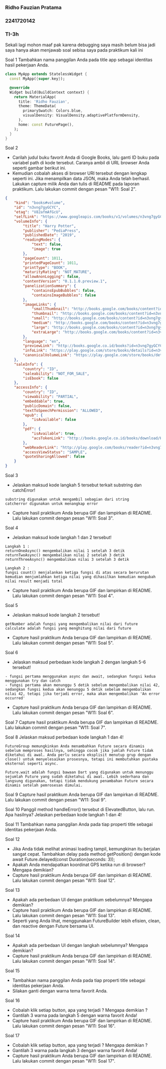 ### Ridho Fauzian Pratama
### 2241720142
### TI-3h

Sekali lagi mohon maaf pak karena debugging saya masih belum bisa jadi saya hanya akan menjawab soal sebisa saya pada praktikum kali ini

Soal 1
Tambahkan nama panggilan Anda pada title app sebagai identitas hasil pekerjaan Anda.
``` dart
class MyApp extends StatelessWidget {
  const MyApp({super.key});

  @override
  Widget build(BuildContext context) {
    return MaterialApp(
      title: 'Ridho Fauzian',
      theme: ThemeData(
        primarySwatch: Colors.blue,
        visualDensity: VisualDensity.adaptivePlatformDensity,
      ),
      home: const FuturePage(),
    );
  }
}
```

Soal 2
- Carilah judul buku favorit Anda di Google Books, lalu ganti ID buku pada variabel path di kode tersebut. Caranya ambil di URL browser Anda seperti gambar berikut ini.
- Kemudian cobalah akses di browser URI tersebut dengan lengkap seperti ini. Jika menampilkan data JSON, maka Anda telah berhasil. Lakukan capture milik Anda dan tulis di README pada laporan praktikum. Lalu lakukan commit dengan pesan "W11: Soal 2".
``` json
{
    "kind": "books#volume",
    "id": "n3vng7gyGCYC",
    "etag": "V82afmAfGcU",
    "selfLink": "https://www.googleapis.com/books/v1/volumes/n3vng7gyGCYC",
    "volumeInfo": {
        "title": "Harry Potter",
        "publisher": "PediaPress",
        "publishedDate": "2019",
        "readingModes": {
            "text": false,
            "image": true
        },
        "pageCount": 1011,
        "printedPageCount": 1011,
        "printType": "BOOK",
        "maturityRating": "NOT_MATURE",
        "allowAnonLogging": false,
        "contentVersion": "0.1.1.0.preview.1",
        "panelizationSummary": {
            "containsEpubBubbles": false,
            "containsImageBubbles": false
        },
        "imageLinks": {
            "smallThumbnail": "http://books.google.com/books/content?id=n3vng7gyGCYC&printsec=frontcover&img=1&zoom=5&edge=curl&imgtk=AFLRE73Da105-29C7K2M7yzzUYI2N79dE-sk0U30tDV_Db2uLZ1HN6WxSBk-NoEpMyhM7uDnDUexLpIODReP3wqQegUzK61fmTbvvj2S7P-gryDQPmANr1hUDz7eoQ2rAPoySJy9V-5x&source=gbs_api",
            "thumbnail": "http://books.google.com/books/content?id=n3vng7gyGCYC&printsec=frontcover&img=1&zoom=1&edge=curl&imgtk=AFLRE73fRF-dxcnF-z9AT_8V7SVXA8FAK1u9NiMvWPvKCmlwAIpSyPmDbc8l2GfoTh3MdhTLUHToj8eOQ369nELfBtmkjuAQRyEVf0cv52_hVstPynPFZJQPezW0aUxCbIA-gbt8HR5C&source=gbs_api",
            "small": "http://books.google.com/books/content?id=n3vng7gyGCYC&printsec=frontcover&img=1&zoom=2&edge=curl&imgtk=AFLRE71lKWsQm9G8L3eIcsf1bt6z0D6SIraFpXbCaEXvdudLTeKSIEXFUiecMFkvfKo16-Z9UVyEJG9DMOjynbBTaFOUfyDx9jf0-w-7lQBzU6GAKeXD5uMRkOSRUDLsob7HeXXOnJw_&source=gbs_api",
            "medium": "http://books.google.com/books/content?id=n3vng7gyGCYC&printsec=frontcover&img=1&zoom=3&edge=curl&imgtk=AFLRE73dnAra4h8esbrt-fCJx3hk0Z3ehZn0E4WOCxcmGuP-W1ARdqSIwOBYOES4alyVmi1sgAliazB_blSsGvGb2TI7RD8BGVgMFC1GMszsUbokah5SS5cT22veHOoKXundYPd9EZWo&source=gbs_api",
            "large": "http://books.google.com/books/content?id=n3vng7gyGCYC&printsec=frontcover&img=1&zoom=4&edge=curl&imgtk=AFLRE72wfB5WprIZ9Y9f7oFs11yPFiCwTC74-iOFm_1C-m93uAViOapcYr08_ZF78SJXxVZMk_HqThiUGdOZFU23bMO4q1mAyW-hqma4JW1sPexdw8grCgVwbAeCHNh-0WJ5G-Dm8boW&source=gbs_api",
            "extraLarge": "http://books.google.com/books/content?id=n3vng7gyGCYC&printsec=frontcover&img=1&zoom=6&edge=curl&imgtk=AFLRE72fPlX08GMscte9krPpoQOVzMCwDg0fVZJn97wg_c82JRb0ygW54BuVOYhkCEIWlJYymDB8tAwKqh543eash35mpsi2cMJGKxwwNkyfudPh0GBTReu-sE03B18XUgJGmF9MlQqH&source=gbs_api"
        },
        "language": "en",
        "previewLink": "http://books.google.co.id/books?id=n3vng7gyGCYC&hl=&source=gbs_api",
        "infoLink": "https://play.google.com/store/books/details?id=n3vng7gyGCYC&source=gbs_api",
        "canonicalVolumeLink": "https://play.google.com/store/books/details?id=n3vng7gyGCYC"
    },
    "saleInfo": {
        "country": "ID",
        "saleability": "NOT_FOR_SALE",
        "isEbook": false
    },
    "accessInfo": {
        "country": "ID",
        "viewability": "PARTIAL",
        "embeddable": true,
        "publicDomain": false,
        "textToSpeechPermission": "ALLOWED",
        "epub": {
            "isAvailable": false
        },
        "pdf": {
            "isAvailable": true,
            "acsTokenLink": "http://books.google.co.id/books/download/Harry_Potter-sample-pdf.acsm?id=n3vng7gyGCYC&format=pdf&output=acs4_fulfillment_token&dl_type=sample&source=gbs_api"
        },
        "webReaderLink": "http://play.google.com/books/reader?id=n3vng7gyGCYC&hl=&source=gbs_api",
        "accessViewStatus": "SAMPLE",
        "quoteSharingAllowed": false
    }
}
```

Soal 3
- Jelaskan maksud kode langkah 5 tersebut terkait substring dan catchError!
```
substring digunakan untuk mengambil sebagian dari string
catcherror digunakan untuk menangkap error
```
- Capture hasil praktikum Anda berupa GIF dan lampirkan di README. Lalu lakukan commit dengan pesan "W11: Soal 3".

Soal 4
- Jelaskan maksud kode langkah 1 dan 2 tersebut!
```
Langkah 1 : 
returnOneAsync() mengembalikan nilai 1 setelah 3 detik 
returnTwoAsync() mengembalikan nilai 2 setelah 3 detik 
returnThreeAsync() mengembalikan nilai 3 setelah 3 detik 

Langkah 2 :
fungsi count() menjalankan ketiga fungsi di atas secara berurutan kemudian menjumlahkan ketiga nilai yang dihasilkan kemudian mengubah nilai result menjadi total
```
- Capture hasil praktikum Anda berupa GIF dan lampirkan di README. Lalu lakukan commit dengan pesan "W11: Soal 4".

Soal 5
- Jelaskan maksud kode langkah 2 tersebut!
```
getNumber adalah fungsi yang mengembalikan nilai dari future
calculate adalah fungsi yang menghitung nilai dari future
```
- Capture hasil praktikum Anda berupa GIF dan lampirkan di README. Lalu lakukan commit dengan pesan "W11: Soal 5".

Soal 6
- Jelaskan maksud perbedaan kode langkah 2 dengan langkah 5-6 tersebut!
```
- fungsi pertama menggunakan async dan await, sedangkan fungsi kedua menggunakan try dan catch
- fungsi pertama akan menunggu 5 detik sebelum mengembalikan nilai 42, sedangkan fungsi kedua akan menunggu 5 detik sebelum mengembalikan nilai 42, tetapi jika terjadi error, maka akan mengembalikan 'An error occurred'
```
- Capture hasil praktikum Anda berupa GIF dan lampirkan di README. Lalu lakukan commit dengan pesan "W11: Soal 6".

Soal 7
Capture hasil praktikum Anda berupa GIF dan lampirkan di README. Lalu lakukan commit dengan pesan "W11: Soal 7".

Soal 8
Jelaskan maksud perbedaan kode langkah 1 dan 4!
```
FutureGroup memungkinkan Anda menambahkan Future secara dinamis sebelum memproses hasilnya, sehingga cocok jika jumlah Future tidak diketahui di awal. Anda perlu secara eksplisit menutup grup dengan close() untuk menyelesaikan prosesnya, tetapi ini membutuhkan pustaka eksternal seperti async.

Future.wait adalah fungsi bawaan Dart yang digunakan untuk menunggu sejumlah Future yang sudah diketahui di awal. Lebih sederhana dan langsung digunakan, tetapi tidak mendukung penambahan Future secara dinamis setelah pemrosesan dimulai.
```

Soal 9
Capture hasil praktikum Anda berupa GIF dan lampirkan di README. Lalu lakukan commit dengan pesan "W11: Soal 9".

Soal 10
Panggil method handleError() tersebut di ElevatedButton, lalu run. Apa hasilnya? Jelaskan perbedaan kode langkah 1 dan 4!

Soal 11
Tambahkan nama panggilan Anda pada tiap properti title sebagai identitas pekerjaan Anda.

Soal 12
- Jika Anda tidak melihat animasi loading tampil, kemungkinan itu berjalan sangat cepat. Tambahkan delay pada method getPosition() dengan kode await Future.delayed(const Duration(seconds: 3));
- Apakah Anda mendapatkan koordinat GPS ketika run di browser? Mengapa demikian?
- Capture hasil praktikum Anda berupa GIF dan lampirkan di README. Lalu lakukan commit dengan pesan "W11: Soal 12".

Soal 13
- Apakah ada perbedaan UI dengan praktikum sebelumnya? Mengapa demikian?
- Capture hasil praktikum Anda berupa GIF dan lampirkan di README. Lalu lakukan commit dengan pesan "W11: Soal 13".
- Seperti yang Anda lihat, menggunakan FutureBuilder lebih efisien, clean, dan reactive dengan Future bersama UI.

Soal 14
- Apakah ada perbedaan UI dengan langkah sebelumnya? Mengapa demikian?
- Capture hasil praktikum Anda berupa GIF dan lampirkan di README. Lalu lakukan commit dengan pesan "W11: Soal 14".

Soal 15
- Tambahkan nama panggilan Anda pada tiap properti title sebagai identitas pekerjaan Anda.
- Silakan ganti dengan warna tema favorit Anda.

Soal 16
- Cobalah klik setiap button, apa yang terjadi ? Mengapa demikian ?
- Gantilah 3 warna pada langkah 5 dengan warna favorit Anda!
- Capture hasil praktikum Anda berupa GIF dan lampirkan di README. Lalu lakukan commit dengan pesan "W11: Soal 16".

Soal 17
- Cobalah klik setiap button, apa yang terjadi ? Mengapa demikian ?
- Gantilah 3 warna pada langkah 3 dengan warna favorit Anda!
- Capture hasil praktikum Anda berupa GIF dan lampirkan di README. Lalu lakukan commit dengan pesan "W11: Soal 17".